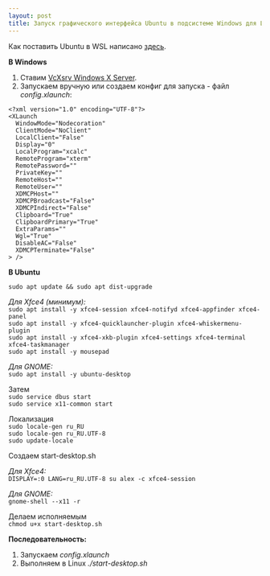 ```yaml
---
layout: post
title: Запуск графического интерфейса Ubuntu в подсистеме Windows для Linux (WSL)
---
```


Как поставить Ubuntu в WSL написано [здесь](https://docs.microsoft.com/ru-ru/windows/wsl/install-win10).  

__В Windows__  
1. Ставим [VcXsrv Windows X Server](https://sourceforge.net/projects/vcxsrv/).  
2. Запускаем вручную или создаем конфиг для запуска - файл _config.xlaunch_:  

```
<?xml version="1.0" encoding="UTF-8"?>  
<XLaunch  
  WindowMode="Nodecoration"  
  ClientMode="NoClient"  
  LocalClient="False"  
  Display="0"  
  LocalProgram="xcalc"  
  RemoteProgram="xterm"  
  RemotePassword=""  
  PrivateKey=""  
  RemoteHost=""  
  RemoteUser=""  
  XDMCPHost=""  
  XDMCPBroadcast="False"  
  XDMCPIndirect="False"  
  Clipboard="True"  
  ClipboardPrimary="True"  
  ExtraParams=""  
  Wgl="True"  
  DisableAC="False"  
  XDMCPTerminate="False"  
> />  
```

__В Ubuntu__  

`sudo apt update && sudo apt dist-upgrade`  

_Для Xfce4 (минимум):_  
`sudo apt install -y xfce4-session xfce4-notifyd xfce4-appfinder xfce4-panel`  
`sudo apt install -y xfce4-quicklauncher-plugin xfce4-whiskermenu-plugin`  
`sudo apt install -y xfce4-xkb-plugin xfce4-settings xfce4-terminal xfce4-taskmanager`  
`sudo apt install -y mousepad`  

_Для GNOME:_  
`sudo apt install -y ubuntu-desktop`  

Затем  
`sudo service dbus start`  
`sudo service x11-common start`  

Локализация  
`sudo locale-gen ru_RU`  
`sudo locale-gen ru_RU.UTF-8`  
`sudo update-locale`  

Создаем start-desktop.sh  

_Для Xfce4:_  
`DISPLAY=:0 LANG=ru_RU.UTF-8 su alex -c xfce4-session`  

_Для GNOME:_  
`gnome-shell --x11 -r`  

Делаем исполняемым  
`chmod u+x start-desktop.sh`  

__Последовательность:__  
1. Запускаем _config.xlaunch_
2. Выполняем в Linux _./start-desktop.sh_
